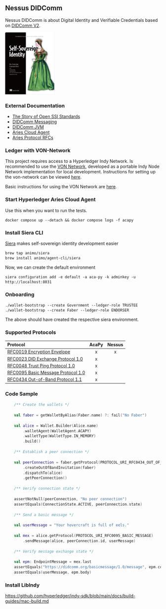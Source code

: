 ## Nessus DIDComm

Nessus DIDComm is about Digital Identity and Verifiable Credentials based on [DIDComm V2](https://identity.foundation/didcomm-messaging/spec/v2.0).

[<img src="docs/img/ssi-book.png" height="200" alt="self sovereign identity">](https://www.manning.com/books/self-sovereign-identity)

### External Documentation

* [The Story of Open SSI Standards](https://www.youtube.com/watch?v=RllH91rcFdE)
* [DIDComm Messaging](https://identity.foundation/didcomm-messaging/spec/v2.0)
* [DIDComm JVM](https://github.com/sicpa-dlab/didcomm-jvm)
* [Aries Cloud Agent](https://github.com/hyperledger/aries-cloudagent-python)
* [Aries Protocol RFCs](https://github.com/hyperledger/aries-rfcs/tree/main/features)

### Ledger with VON-Network

This project requires access to a Hyperledger Indy Network. Is recommended to use the [VON Network](https://github.com/bcgov/von-network), developed as a portable Indy Node Network implementation for local development. Instructions for setting up the von-network can be viewed [here](https://github.com/bcgov/von-network#running-the-network-locally).

Basic instructions for using the VON Network are [here](https://github.com/bcgov/von-network/blob/main/docs/UsingVONNetwork.md).

### Start Hyperledger Aries Cloud Agent

Use this when you want to run the tests.

```
docker compose up --detach && docker compose logs -f acapy
```

### Install Siera CLI

[Siera](https://siera.animo.id/) makes self-sovereign identity development easier

```
brew tap animo/siera
brew install animo/agent-cli/siera
```

Now, we can create the default environment

```
siera configuration add -e default -a aca-py -k adminkey -u http://localhost:8031
```

### Onboarding

```
./wallet-bootstrap --create Government --ledger-role TRUSTEE
./wallet-bootstrap --create Faber --ledger-role ENDORSER
```

The above should have created the respective siera environment.

### Supported Protocols

| Protocol                                      | AcaPy | Nessus |
|:----------------------------------------------|:-----:|:------:|
| [RFC0019 Encryption Envelope][rfc0019]        |   x   |   x    |
| [RFC0023 DID Exchange Protocol 1.0][rfc0023]  |   x   |        |
| [RFC0048 Trust Ping Protocol 1.0][rfc0048]    |   x   |        |
| [RFC0095 Basic Message Protocol 1.0][rfc0095] |   x   |        |
| [RFC0434 Out-of-Band Protocol 1.1][rfc0434]   |   x   |        |

[rfc0019]: https://github.com/hyperledger/aries-rfcs/tree/main/features/0019-encryption-envelope
[rfc0023]: https://github.com/hyperledger/aries-rfcs/tree/main/features/0023-did-exchange
[rfc0048]: https://github.com/hyperledger/aries-rfcs/tree/main/features/0048-trust-ping
[rfc0095]: https://github.com/hyperledger/aries-rfcs/tree/main/features/0095-basic-message
[rfc0434]: https://github.com/hyperledger/aries-rfcs/tree/main/features/0434-outofband

### Code Sample

```kotlin
    /** Create the wallets */
    
    val faber = getWalletByAlias(Faber.name) ?: fail("No Faber")
    
    val alice = Wallet.Builder(Alice.name)
        .walletAgent(WalletAgent.ACAPY)
        .walletType(WalletType.IN_MEMORY)
        .build()
            
    /** Establish a peer connection */
    
    val peerConnection = faber.getProtocol(PROTOCOL_URI_RFC0434_OUT_OF_BAND_V1_1)
        .createOutOfBandInvitation(faber)
        .dispatchTo(alice)
        .getPeerConnection()
    
    /** Verify connection state */
    
    assertNotNull(peerConnection, "No peer connection")
    assertEquals(ConnectionState.ACTIVE, peerConnection.state)
    
    /** Send a basic message */
    
    val userMessage = "Your hovercraft is full of eels."
    
    val mex = alice.getProtocol(PROTOCOL_URI_RFC0095_BASIC_MESSAGE)
        .sendMessage(alice, peerConnection.id, userMessage)
    
    /** Verify message exchange state */
    
    val epm: EndpointMessage = mex.last
    assertEquals("https://didcomm.org/basicmessage/1.0/message", epm.contentUri)
    assertEquals(userMessage, epm.body)
```

### Install LibIndy

https://github.com/hyperledger/indy-sdk/blob/main/docs/build-guides/mac-build.md
